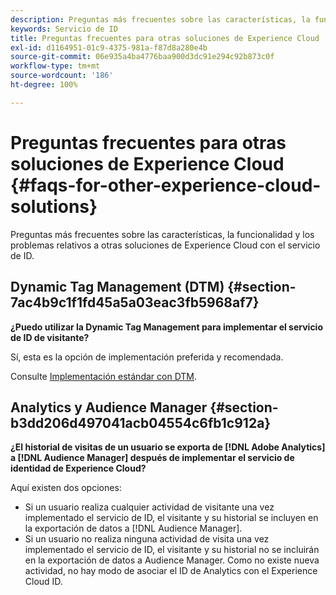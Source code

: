 ```yaml
---
description: Preguntas más frecuentes sobre las características, la funcionalidad y los problemas relativos a otras soluciones de Experience Cloud con el servicio de ID.
keywords: Servicio de ID
title: Preguntas frecuentes para otras soluciones de Experience Cloud
exl-id: d1164951-01c9-4375-981a-f87d8a280e4b
source-git-commit: 06e935a4ba4776baa900d3dc91e294c92b873c0f
workflow-type: tm+mt
source-wordcount: '186'
ht-degree: 100%

---
```


# Preguntas frecuentes para otras soluciones de Experience Cloud {#faqs-for-other-experience-cloud-solutions}

Preguntas más frecuentes sobre las características, la funcionalidad y los problemas relativos a otras soluciones de Experience Cloud con el servicio de ID.

## Dynamic Tag Management (DTM) {#section-7ac4b9c1f1fd45a5a03eac3fb5968af7}

**¿Puedo utilizar la Dynamic Tag Management para implementar el servicio de ID de visitante?**

Sí, esta es la opción de implementación preferida y recomendada.

Consulte [Implementación estándar con DTM](../implementation-guides/standard.md#concept-89cd0199a9634fc48644f2d61e3d2445).

## Analytics y Audience Manager {#section-b3dd206d497041acb04554c6fb1c912a}

**¿El historial de visitas de un usuario se exporta de [!DNL Adobe Analytics] a [!DNL Audience Manager] después de implementar el servicio de identidad de Experience Cloud?**

Aquí existen dos opciones:

* Si un usuario realiza cualquier actividad de visitante una vez implementado el servicio de ID, el visitante y su historial se incluyen en la exportación de datos a [!DNL Audience Manager].
* Si un usuario no realiza ninguna actividad de visita una vez implementado el servicio de ID, el visitante y su historial no se incluirán en la exportación de datos a Audience Manager. Como no existe nueva actividad, no hay modo de asociar el ID de Analytics con el Experience Cloud ID.
